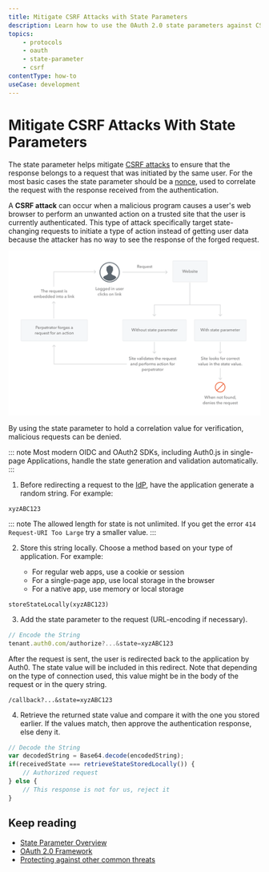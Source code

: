 ```yaml
---
title: Mitigate CSRF Attacks with State Parameters
description: Learn how to use the 0Auth 2.0 state parameters against CSRF attacks.
topics:
    - protocols
    - oauth
    - state-parameter
    - csrf
contentType: how-to
useCase: development
---
```

# Mitigate CSRF Attacks With State Parameters

The state parameter helps mitigate [CSRF attacks](https://en.wikipedia.org/wiki/Cross-site_request_forgery) to ensure that the response belongs to a request that was initiated by the same user. For the most basic cases the state parameter should be a [nonce](https://en.wikipedia.org/wiki/Cryptographic_nonce), used to correlate the request with the response received from the authentication. 

A **CSRF attack** can occur when a malicious program causes a user's web browser to perform an unwanted action on a trusted site that the user is currently authenticated. This type of attack specifically target state-changing requests to initiate a type of action instead of getting user data because the attacker has no way to see the response of the forged request.

![Diagram of CSRF attack](/media/articles/protocols/CSRF_Diagram.png)

By using the state parameter to hold a correlation value for verification, malicious requests can be denied.

::: note
Most modern OIDC and OAuth2 SDKs, including Auth0.js in single-page Applications, handle the state generation and validation automatically. 
:::

1. Before redirecting a request to the [IdP](/identityproviders), have the application generate a random string. For example:

```text
xyzABC123
```

::: note
The allowed length for state is not unlimited. If you get the error `414 Request-URI Too Large` try a smaller value.
:::

2. Store this string locally. Choose a method based on your type of application. For example:

   * For regular web apps, use a cookie or session
   * For a single-page app, use local storage in the browser
   * For a native app, use memory or local storage

```text
storeStateLocally(xyzABC123)
```

3. Add the state parameter to the request (URL-encoding if necessary).

```js
// Encode the String
tenant.auth0.com/authorize?...&state=xyzABC123
```

   After the request is sent, the user is redirected back to the application by Auth0. The state value will be included in this redirect. Note that depending on the type of connection used, this value might be in the body of the request or in the query string.

```text
/callback?...&state=xyzABC123
```

4.  Retrieve the returned state value and compare it with the one you stored earlier. If the values match, then approve the authentication response, else deny it.

```js
// Decode the String
var decodedString = Base64.decode(encodedString);
if(receivedState === retrieveStateStoredLocally()) {
	// Authorized request
} else {
	// This response is not for us, reject it
}
```

## Keep reading

* [State Parameter Overview](/protocols/oath2/oauth0-state)
* [OAuth 2.0 Framework](/protocols/oath2)
* [Protecting against other common threats](/security/common-threats)
